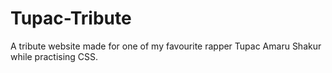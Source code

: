 # Tupac-Tribute
A tribute website made for one of my favourite rapper Tupac Amaru Shakur while practising CSS.
